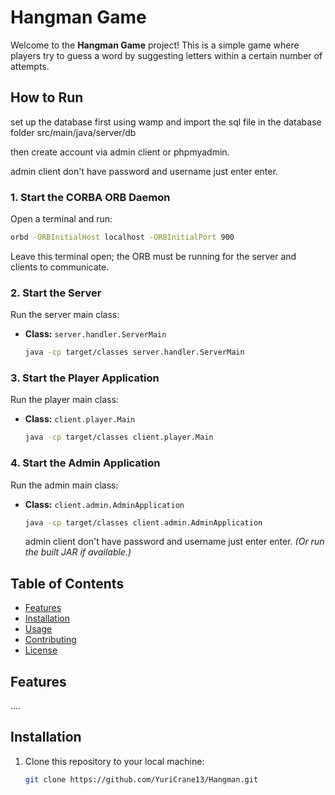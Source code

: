 # Hangman Game

Welcome to the **Hangman Game** project! This is a simple game where players try to guess a word by suggesting letters within a certain number of attempts.

## How to Run

set up the database first using wamp and import the sql file in the database folder src/main/java/server/db

then create account via admin client or phpmyadmin.

admin client don't have password and username just enter enter.

### 1. Start the CORBA ORB Daemon

Open a terminal and run:
```bash
orbd -ORBInitialHost localhost -ORBInitialPort 900
```
Leave this terminal open; the ORB must be running for the server and clients to communicate.

### 2. Start the Server

Run the server main class:
- **Class:** `server.handler.ServerMain`

  ```bash
  java -cp target/classes server.handler.ServerMain
  ```


### 3. Start the Player Application

Run the player main class:
- **Class:** `client.player.Main`

  ```bash
  java -cp target/classes client.player.Main
  ```
 

### 4. Start the Admin Application

Run the admin main class:
- **Class:** `client.admin.AdminApplication`

  ```bash
  java -cp target/classes client.admin.AdminApplication
  ```
  admin client don't have password and username just enter enter.
  *(Or run the built JAR if available.)*

## Table of Contents

- [Features](#features)
- [Installation](#installation)
- [Usage](#usage)
- [Contributing](#contributing)
- [License](#license)

## Features

....

## Installation

1. Clone this repository to your local machine:
   ```bash
   git clone https://github.com/YuriCrane13/Hangman.git
